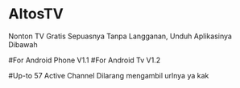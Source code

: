 # AltosTV
Nonton TV Gratis Sepuasnya Tanpa Langganan, Unduh Aplikasinya Dibawah

#For Android Phone
V1.1
#For Android Tv
V1.2

#Up-to 57 Active Channel
Dilarang mengambil urlnya ya kak
